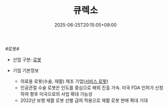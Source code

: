 ﻿---
title: "큐렉소"
date: 2025-06-25T20:15:05+09:00
lastmod: 2025-06-25T20:15:05+09:00
type: docs
sidebar:
  open: true
weight: 10
---
<div style="display:none">
  <meta property="article:published_time" content="2025-06-25T11:15:05Z" />
  <meta property="article:modified_time" content="2025-06-25T11:15:05Z" />
</div>
#로봇#

- 산업 구분: [로봇](/industry-study/로봇/)

- 기업 기본정보
	- 의료용 로봇(수술, 재활) 제조 기업([서비스 로봇](/industry-study/서비스-로봇/))
	- 인공관절 수술 로봇은 인도를 중심으로 해외 진출 가속. 미국 FDA 인허가 신청하여 향후 미국으로의 사업 확대 가능성
	- 2022년 보행 재활 로봇 선별 급여 적용으로 재활 로봇 판매 확대 기대
